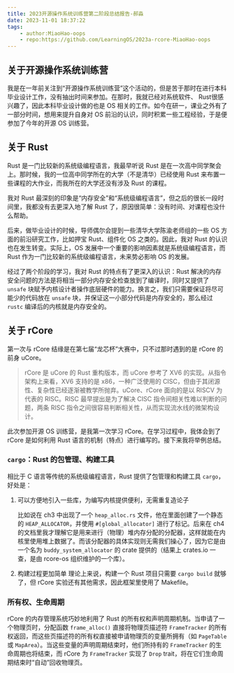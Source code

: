 ```yaml
---
title: 2023开源操作系统训练营第二阶段总结报告-郝淼
date: 2023-11-01 18:37:22
tags:
    - author:MiaoHao-oops
    - repo:https://github.com/LearningOS/2023a-rcore-MiaoHao-oops
---
```


## 关于开源操作系统训练营

我是在一年前关注到“开源操作系统训练营”这个活动的，但是苦于那时在进行本科毕业设计工作，没有抽出时间来参加。在那时，我就已经对系统软件、 Rust很感兴趣了，因此本科毕业设计做的也是 OS 相关的工作。如今在研一，课业之外有了一部分时间，想用来提升自身对 OS 前沿的认识，同时积累一些工程经验，于是便参加了今年的开源 OS 训练营。

## 关于 Rust

Rust 是一门比较新的系统级编程语言，我最早听说 Rust 是在一次高中同学聚会上。那时候，我的一位高中同学所在的大学（不是清华）已经使用 Rust 来布置一些课程的大作业，而我所在的大学还没有涉及 Rust 的课程。

我对 Rust 最深刻的印象是“内存安全”和“系统级编程语言”，但之后的很长一段时间里，我都没有去更深入地了解 Rust 了，原因很简单：没有时间、对课程也没什么帮助。

后来，做毕业设计的时候，导师偶尔会提到一些清华大学陈渝老师组的一些 OS 方面的前沿研究工作，比如押宝 Rust、组件化 OS 之类的。因此，我对 Rust 的认识也在发生转变。实际上，OS 发展中一个重要的影响因素就是系统级编程语言，而 Rust 作为一门比较新的系统级编程语言，未来势必影响 OS 的发展。

经过了两个阶段的学习，我对 Rust 的特点有了更深入的认识：Rust 解决的内存安全问题的方法是将相当一部分内存安全检查放到了编译时，同时又提供了 `unsafe` 块赋予内核设计者操作底层硬件的能力。换言之，我们只需要保证将尽可能少的代码放在 `unsafe` 块，并保证这一小部分代码是内存安全的，那么经过 `rustc` 编译后的内核就是内存安全的。

## 关于 rCore

第一次与 rCore 结缘是在第七届“龙芯杯”大赛中，只不过那时遇到的是 rCore 的前身 uCore。

> rCore 是 uCore 的 Rust 重构版本，而 uCore 参考了 XV6 的实现。从指令架构上来看，XV6 支持的是 x86，一种广泛使用的 CISC，但由于其闭源性、复杂性已经逐渐被教学所抛弃。uCore、rCore 面向的是以 RISCV 为代表的 RISC。RISC 最早提出是为了解决 CISC 指令间相关性难以判断的问题，两条 RISC 指令之间很容易判断相关性，从而实现流水线的微架构设计。

此次参加开源 OS 训练营，是我第一次学习 rCore。在学习过程中，我体会到了 rCore 是如何利用 Rust 语言的机制（特点）进行编写的。接下来我将举例总结。

### `cargo`：Rust 的包管理、构建工具

相比于 C 语言等传统的系统级编程语言，Rust 提供了包管理和构建工具 `cargo`，好处是：

1. 可以方便地引入一些库，为编写内核提供便利，无需重复造论子

    比如说在 ch3 中出现了一个 `heap_alloc.rs` 文件，他在里面创建了一个静态的 `HEAP_ALLOCATOR`，并使用 `#[global_allocator]` 进行了标记。后来在 ch4 的文档里我才理解它是用来进行（物理）堆内存分配的分配器，这样就能在内核里使用堆上数据了。而该分配器的具体实现则无需我们操心了，因为它是由一个名为 `buddy_system_allocator` 的 crate 提供的（结果上 crates.io 一查，是由 rcore-os 组织维护的一个库）。
2. 构建过程更加简单
    理论上来说，构建一个 Rust 项目只需要 `cargo build` 就够了，但 rCore 实验还有其他需求，因此框架里使用了 Makefile。

### 所有权、生命周期

rCore 的内存管理系统巧妙地利用了 Rust 的所有权和声明周期机制。当申请了一个物理页时，分配函数 `frame_alloc()` 直接将物理页描述符 `FrameTracker` 的所有权返回，而这些页描述符的所有权直接被申请物理页的变量所拥有（如 `PageTable` 或 `MapArea`）。当这些变量的声明周期结束时，他们所持有的 `FrameTracker` 的生命周期也将结束，而 rCore 为 `FrameTracker` 实现了 `Drop` trait，将在它们生命周期结束时“自动”回收物理页。
